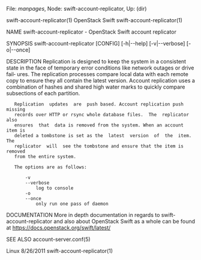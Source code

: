 File: *manpages*,  Node: swift-account-replicator,  Up: (dir)

swift-account-replicator(1)     OpenStack Swift    swift-account-replicator(1)



NAME
       swift-account-replicator - OpenStack Swift account replicator


SYNOPSIS
       swift-account-replicator     [CONFIG]     [-h|--help]    [-v|--verbose]
       [-o|--once]


DESCRIPTION
       Replication is designed to keep the system in a consistent state in the
       face  of temporary error conditions like network outages or drive fail‐
       ures. The replication processes compare local  data  with  each  remote
       copy to ensure they all contain the latest version. Account replication
       uses a combination of hashes and shared high  water  marks  to  quickly
       compare subsections of each partition.

       Replication  updates  are  push based. Account replication push missing
       records over HTTP or rsync whole database files.  The  replicator  also
       ensures  that  data is removed from the system. When an account item is
       deleted a tombstone is set as the  latest  version  of  the  item.  The
       replicator  will  see the tombstone and ensure that the item is removed
       from the entire system.

       The options are as follows:

           -v
           --verbose
               log to console
           -o
           --once
               only run one pass of daemon



DOCUMENTATION
       More in depth documentation in regards to swift-account-replicator  and
       also   about   OpenStack   Swift   as   a   whole   can   be  found  at
       https://docs.openstack.org/swift/latest/



SEE ALSO
       account-server.conf(5)



Linux                              8/26/2011       swift-account-replicator(1)
